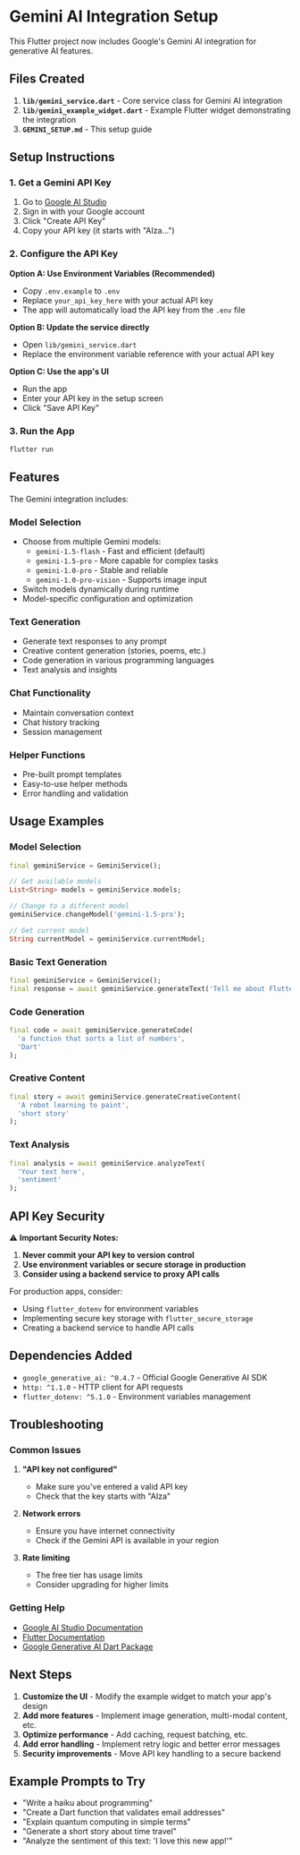# Gemini AI Integration Setup

This Flutter project now includes Google's Gemini AI integration for generative AI features.

## Files Created

1. **`lib/gemini_service.dart`** - Core service class for Gemini AI integration
2. **`lib/gemini_example_widget.dart`** - Example Flutter widget demonstrating the integration
3. **`GEMINI_SETUP.md`** - This setup guide

## Setup Instructions

### 1. Get a Gemini API Key

1. Go to [Google AI Studio](https://makersuite.google.com/app/apikey)
2. Sign in with your Google account
3. Click "Create API Key"
4. Copy your API key (it starts with "AIza...")

### 2. Configure the API Key

**Option A: Use Environment Variables (Recommended)**

- Copy `.env.example` to `.env`
- Replace `your_api_key_here` with your actual API key
- The app will automatically load the API key from the `.env` file

**Option B: Update the service directly**

- Open `lib/gemini_service.dart`
- Replace the environment variable reference with your actual API key

**Option C: Use the app's UI**

- Run the app
- Enter your API key in the setup screen
- Click "Save API Key"

### 3. Run the App

```bash
flutter run
```

## Features

The Gemini integration includes:

### Model Selection

- Choose from multiple Gemini models:
  - `gemini-1.5-flash` - Fast and efficient (default)
  - `gemini-1.5-pro` - More capable for complex tasks
  - `gemini-1.0-pro` - Stable and reliable
  - `gemini-1.0-pro-vision` - Supports image input
- Switch models dynamically during runtime
- Model-specific configuration and optimization

### Text Generation

- Generate text responses to any prompt
- Creative content generation (stories, poems, etc.)
- Code generation in various programming languages
- Text analysis and insights

### Chat Functionality

- Maintain conversation context
- Chat history tracking
- Session management

### Helper Functions

- Pre-built prompt templates
- Easy-to-use helper methods
- Error handling and validation

## Usage Examples

### Model Selection

```dart
final geminiService = GeminiService();

// Get available models
List<String> models = geminiService.models;

// Change to a different model
geminiService.changeModel('gemini-1.5-pro');

// Get current model
String currentModel = geminiService.currentModel;
```

### Basic Text Generation

```dart
final geminiService = GeminiService();
final response = await geminiService.generateText('Tell me about Flutter');
```

### Code Generation

```dart
final code = await geminiService.generateCode(
  'a function that sorts a list of numbers',
  'Dart'
);
```

### Creative Content

```dart
final story = await geminiService.generateCreativeContent(
  'A robot learning to paint',
  'short story'
);
```

### Text Analysis

```dart
final analysis = await geminiService.analyzeText(
  'Your text here',
  'sentiment'
);
```

## API Key Security

⚠️ **Important Security Notes:**

1. **Never commit your API key to version control**
2. **Use environment variables or secure storage in production**
3. **Consider using a backend service to proxy API calls**

For production apps, consider:

- Using `flutter_dotenv` for environment variables
- Implementing secure key storage with `flutter_secure_storage`
- Creating a backend service to handle API calls

## Dependencies Added

- `google_generative_ai: ^0.4.7` - Official Google Generative AI SDK
- `http: ^1.1.0` - HTTP client for API requests
- `flutter_dotenv: ^5.1.0` - Environment variables management

## Troubleshooting

### Common Issues

1. **"API key not configured"**

   - Make sure you've entered a valid API key
   - Check that the key starts with "AIza"

2. **Network errors**

   - Ensure you have internet connectivity
   - Check if the Gemini API is available in your region

3. **Rate limiting**
   - The free tier has usage limits
   - Consider upgrading for higher limits

### Getting Help

- [Google AI Studio Documentation](https://ai.google.dev/docs)
- [Flutter Documentation](https://docs.flutter.dev/)
- [Google Generative AI Dart Package](https://pub.dev/packages/google_generative_ai)

## Next Steps

1. **Customize the UI** - Modify the example widget to match your app's design
2. **Add more features** - Implement image generation, multi-modal content, etc.
3. **Optimize performance** - Add caching, request batching, etc.
4. **Add error handling** - Implement retry logic and better error messages
5. **Security improvements** - Move API key handling to a secure backend

## Example Prompts to Try

- "Write a haiku about programming"
- "Create a Dart function that validates email addresses"
- "Explain quantum computing in simple terms"
- "Generate a short story about time travel"
- "Analyze the sentiment of this text: 'I love this new app!'"
